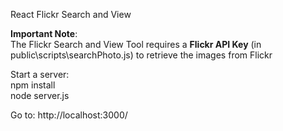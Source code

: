 React Flickr Search and View

<b>Important Note</b>:<br>
The Flickr Search and View Tool requires a <b>Flickr API Key</b> (in public\scripts\searchPhoto.js) to retrieve the images from Flickr

Start a server:<br>
npm install<br>
node server.js

Go to: http://localhost:3000/
